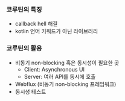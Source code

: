 ### 코루틴의 특징
- callback hell 해결
- kotlin 언어 키워드가 아닌 라이브러리

### 코루틴의 활용
- 비동기 non-blocking 혹은 동시성이 필요한 곳
  - Client: Asynchronous UI
  - Server: 여러 API를 동시에 호출
- Webflux (비동기 non-blocking 프레임워크)
- 동시성 테스트
